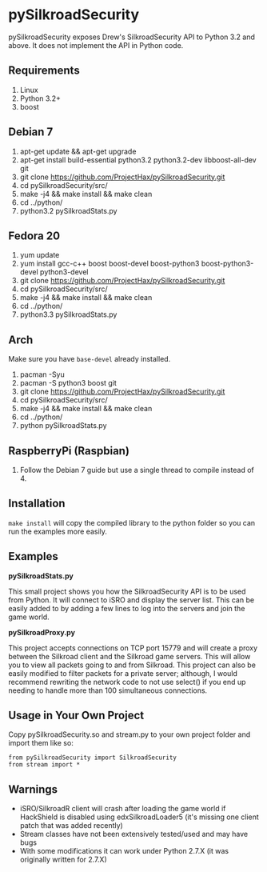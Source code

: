 pySilkroadSecurity
==================
pySilkroadSecurity exposes Drew's SilkroadSecurity API to Python 3.2 and above. It does not implement the API in Python code.

Requirements
------------
1. Linux
2. Python 3.2+
3. boost

Debian 7
--------
1. apt-get update && apt-get upgrade
2. apt-get install build-essential python3.2 python3.2-dev libboost-all-dev git
3. git clone https://github.com/ProjectHax/pySilkroadSecurity.git
4. cd pySilkroadSecurity/src/
5. make -j4 && make install && make clean
6. cd ../python/
7. python3.2 pySilkroadStats.py

Fedora 20
---------
1. yum update
2. yum install gcc-c++ boost boost-devel boost-python3 boost-python3-devel python3-devel
3. git clone https://github.com/ProjectHax/pySilkroadSecurity.git
4. cd pySilkroadSecurity/src/
5. make -j4 && make install && make clean
6. cd ../python/
7. python3.3 pySilkroadStats.py

Arch
----

Make sure you have `base-devel` already installed.

1. pacman -Syu
2. pacman -S python3 boost git
3. git clone https://github.com/ProjectHax/pySilkroadSecurity.git
4. cd pySilkroadSecurity/src/
5. make -j4 && make install && make clean
6. cd ../python/
7. python pySilkroadStats.py

RaspberryPi (Raspbian)
----------------------
1. Follow the Debian 7 guide but use a single thread to compile instead of 4.

Installation
------------
`make install` will copy the compiled library to the python folder so you can run the examples more easily.

Examples
--------
**pySilkroadStats.py**

This small project shows you how the SilkroadSecurity API is to be used from Python. It will connect to iSRO and display the server list. This can be easily added to by adding a few lines to log into the servers and join the game world.

**pySilkroadProxy.py**

This project accepts connections on TCP port 15779 and will create a proxy between the Silkroad client and the Silkroad game servers. This will allow you to view all packets going to and from Silkroad. This project can also be easily modified to filter packets for a private server; although, I would recommend rewriting the network code to not use select() if you end up needing to handle more than 100 simultaneous connections.

Usage in Your Own Project
-------------------------
Copy pySilkroadSecurity.so and stream.py to your own project folder and import them like so:

```
from pySilkroadSecurity import SilkroadSecurity
from stream import *
```

Warnings
--------
* iSRO/SilkroadR client will crash after loading the game world if HackShield is disabled using edxSilkroadLoader5 (it's missing one client patch that was added recently)
* Stream classes have not been extensively tested/used and may have bugs
* With some modifications it can work under Python 2.7.X (it was originally written for 2.7.X)